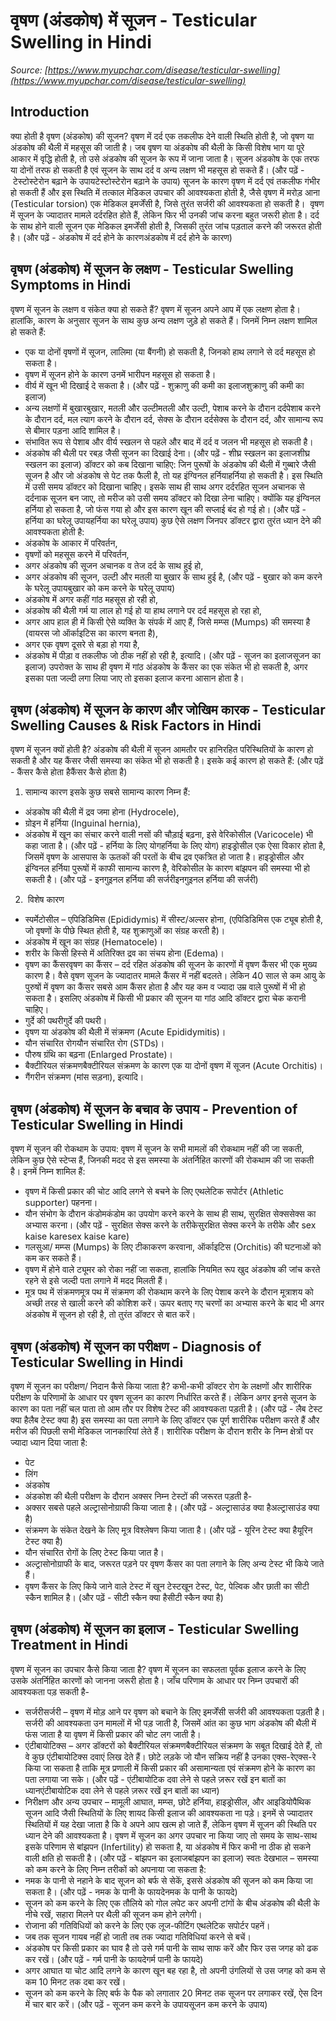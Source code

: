 # वृषण (अंडकोष) में सूजन - Testicular Swelling in Hindi
_Source: [https://www.myupchar.com/disease/testicular-swelling](https://www.myupchar.com/disease/testicular-swelling)_

## Introduction
क्या होती है वृषण (अंडकोष) की सूजन?
वृषण में दर्द एक तकलीफ देने वाली स्थिति होती है, जो वृषण या अंडकोष की थैली में महसूस की जाती है। जब वृषण या अंडकोष की थैली के किसी विशेष भाग या पूरे आकार में वृद्धि होती है, तो उसे अंडकोष की सूजन के रूप में जाना जाता है। सूजन अंडकोष के एक तरफ या दोनों तरफ हो सकती है एवं सूजन के साथ दर्द व अन्य लक्षण भी महसूस हो सकते हैं।
(और पढ़ें - टेस्टोस्टेरोन बढ़ाने के उपायटेस्टोस्टेरोन बढ़ाने के उपाय)
सूजन के कारण वृषण में दर्द एवं तकलीफ गंभीर हो सकती हैं और इस स्थिति में तत्काल मेडिकल उपचार की आवश्यकता होती है, जैसे वृषण में मरोड़ आना (Testicular torsion) एक मेडिकल इमर्जेंसी है, जिसे तुरंत सर्जरी की आवश्यकता हो सकती है। 
वृषण में सूजन के ज्यादातर मामले दर्दरहित होते हैं, लेकिन फिर भी उनकी जांच करना बहुत जरूरी होता है। दर्द के साथ होने वाली सूजन एक मेडिकल इमर्जेंसी होती है, जिसकी तुरंत जांच पड़ताल करने की जरूरत होती है।
(और पढ़ें - अंडकोष में दर्द होने के कारणअंडकोष में दर्द होने के कारण)

## वृषण (अंडकोष) में सूजन के लक्षण - Testicular Swelling Symptoms in Hindi
वृषण में सूजन के लक्षण व संकेत क्या हो सकते हैं?
वृषण में सूजन अपने आप में एक लक्षण होता है। हालांकि, कारण के अनुसार सूजन के साथ कुछ अन्य लक्षण जुड़े हो सकते हैं। जिनमें निम्न लक्षण शामिल हो सकते हैं:
- एक या दोनों वृषणों में सूजन, लालिमा (या बैंगनी) हो सकती है, जिनको हाथ लगाने से दर्द महसूस हो सकता है।
- वृषण में सूजन होने के कारण उनमें भारीपन महसूस हो सकता है।
- वीर्य में खून भी दिखाई दे सकता है। (और पढ़ें - शुक्राणु की कमी का इलाजशुक्राणु की कमी का इलाज)
- अन्य लक्षणों में बुखारबुखार, मतली और उल्टीमतली और उल्टी, पेशाब करने के दौरान दर्दपेशाब करने के दौरान दर्द, मल त्याग करने के दौरान दर्द, सेक्स के दौरान दर्दसेक्स के दौरान दर्द, और सामान्य रूप से बीमार पड़ना आदि शामिल है।
- संभावित रूप से पेशाब और वीर्य स्खलन से पहले और बाद में दर्द व जलन भी महसूस हो सकती है।
- अंडकोष की थैली पर रबड़ जैसी सूजन का दिखाई देना।
(और पढ़ें - शीघ्र स्खलन का इलाजशीघ्र स्खलन का इलाज)
डॉक्टर को कब दिखाना चाहिए:
जिन पुरूषों के अंडकोष की थैली में गुब्बारे जैसी सूजन है और जो अंडकोष से पेट तक फैली है, तो यह इंग्विनल हर्नियाहर्निया हो सकती है। इस स्थिति में उसी समय डॉक्टर को दिखाना चाहिए।
इसके साथ ही साथ अगर दर्दरहित सूजन अचानक से दर्दनाक सूजन बन जाए, तो मरीज को उसी समय डॉक्टर को दिखा लेना चाहिए। क्योंकि यह इंग्विनल हर्निया हो सकता है, जो फंस गया हो और इस कारण खून की सप्लाई बंद हो गई हो।
(और पढ़ें - हर्निया का घरेलू उपायहर्निया का घरेलू उपाय)
कुछ ऐसे लक्षण जिनपर डॉक्टर द्वारा तुरंत ध्यान देने की आवश्यकता होती है:
- अंडकोष के आकार में परिवर्तन,
- वृषणों को महसूस करने में परिवर्तन,
- अगर अंडकोष की सूजन अचानक व तेज दर्द के साथ हुई हो,
- अगर अंडकोष की सूजन, उल्टी और मतली या बुखार के साथ हुई है, (और पढ़ें - बुखार को कम करने के घरेलू उपायबुखार को कम करने के घरेलू उपाय)
- अंडकोष में अगर कहीं गांठ महसूस हो रही हो,
- अंडकोष की थैली गर्म या लाल हो गई हो या हाथ लगाने पर दर्द महसूस हो रहा हो,
- अगर आप हाल ही में किसी ऐसे व्यक्ति के संपर्क में आए हैं, जिसे मम्प्स (Mumps) की समस्या है (वायरस जो ऑर्काइटिस का कारण बनता है),
- अगर एक वृषण दूसरे से बड़ा हो गया है,
- अंडकोष में पीड़ा व तकलीफ जो ठीक नहीं हो रही है, इत्यादि।
(और पढ़ें - सूजन का इलाजसूजन का इलाज)
उपरोक्त के साथ ही वृषण में गांठ अंडकोष के कैंसर का एक संकेत भी हो सकती है, अगर इसका पता जल्दी लगा लिया जाए तो इसका इलाज करना आसान होता है।

## वृषण (अंडकोष) में सूजन के कारण और जोखिम कारक - Testicular Swelling Causes & Risk Factors in Hindi
वृषण में सूजन क्यों होती है?
अंडकोष की थैली में सूजन आमतौर पर हानिरहित परिस्थितियों के कारण हो सकती है और यह कैंसर जैसी समस्या का संकेत भी हो सकती है। इसके कई कारण हो सकते हैं:
(और पढ़ें - कैंसर कैसे होता हैकैंसर कैसे होता है)
1. सामान्य कारण
इसके कुछ सबसे सामान्य कारण निम्न हैं:
- अंडकोष की थैली में द्रव जमा होना (Hydrocele),
- ग्रोइन में हर्निया (Inguinal hernia),
- अंडकोष में खून का संचार करने वाली नसों की चौड़ाई बढ़ना, इसे वेरिकोसील (Varicocele) भी कहा जाता है।
(और पढ़ें - हर्निया के लिए योगहर्निया के लिए योग)
हाइड्रोसील एक ऐसा विकार होता है, जिसमें वृषण के आसपास के ऊतकों की परतों के बीच द्रव एकत्रित हो जाता है। हाइड्रोसील और इंग्विनल हर्निया पुरूषों में काफी सामान्य कारण है, वेरिकोसील के कारण बांझपन की समस्या भी हो सकती है।
(और पढ़ें - इनगुइनल हर्निया की सर्जरीइनगुइनल हर्निया की सर्जरी)
2.  विशेष कारण
- स्पर्मेटोसील – एपिडिडिमिस (Epididymis) में सीस्ट/अल्सर होना, (एपिडिडिमिस एक ट्यूब होती है, जो वृषणों के पीछे स्थित होती है, यह शुक्राणुओं का संग्रह करती है)।
- अंडकोष में खून का संग्रह (Hematocele)।
- शरीर के किसी हिस्से में अतिरिक्त द्रव का संचय होना (Edema)।
- वृषण का कैंसरवृषण का कैंसर – दर्द रहित अंडकोष की सूजन के कारणों में वृषण कैंसर भी एक मुख्य कारण है। वैसे वृषण सूजन के ज्यादातर मामले कैंसर में नहीं बदलते। लेकिन 40 साल से कम आयु के पुरुषों में वृषण का कैंसर सबसे आम कैंसर होता है और यह कम व ज्यादा उम्र वाले पुरूषों में भी हो सकता है। इसलिए अंडकोष में किसी भी प्रकार की सूजन या गांठ आदि डॉक्टर द्वारा चेक करानी चाहिए।
- गुर्दे की पथरीगुर्दे की पथरी।
- वृषण या अंडकोष की थैली में संक्रमण (Acute Epididymitis)।
- यौन संचारित रोगयौन संचारित रोग (STDs)।
- पौरुष ग्रंथि का बढ़ना (Enlarged Prostate)।
- बैक्टीरियल संक्रमणबैक्टीरियल संक्रमण के कारण एक या दोनों वृषण में सूजन (Acute Orchitis)।
- गैंगरीन संक्रमण (मांस सड़ना), इत्यादि।

## वृषण (अंडकोष) में सूजन के बचाव के उपाय - Prevention of Testicular Swelling in Hindi
वृषण में सूजन की रोकथाम के उपाय:
वृषण में सूजन के सभी मामलों की रोकथाम नहीं की जा सकती, लेकिन कुछ ऐसे स्टेप्स हैं, जिनकी मदद से इस समस्या के अंतर्निहित कारणों की रोकथाम की जा सकती है। इनमें निम्न शामिल हैं:
- वृषण में किसी प्रकार की चोट आदि लगने से बचने के लिए एथलेटिक सपोर्टर (Athletic supporter) पहनना।
- यौन संभोग के दौरान कंडोमकंडोम का उपयोग करने करने के साथ ही साथ, सुरक्षित सेक्ससेक्स का अभ्यास करना। (और पढ़ें - सुरक्षित सेक्स करने के तरीकेसुरक्षित सेक्स करने के तरीके और sex kaise karesex kaise kare)
- गलसुआ/ मम्प्स (Mumps) के लिए टीकाकरण करवाना, ऑर्काइटिस (Orchitis) की घटनाओं को कम कर सकते हैं।
- वृषण में होने वाले ट्यूमर को रोका नहीं जा सकता, हालांकि नियमित रूप खुद अंडकोष की जांच करते रहने से इसे जल्दी पता लगाने में मदद मिलती हैं।
- मूत्र पथ में संक्रमणमूत्र पथ में संक्रमण की रोकथाम करने के लिए पेशाब करने के दौरान मूत्राशय को अच्छी तरह से खाली करने की कोशिश करें।
ऊपर बताए गए चरणों का अभ्यास करने के बाद भी अगर अंडकोष में सूजन हो रही है, तो तुरंत डॉक्टर से बात करें।

## वृषण (अंडकोष) में सूजन का परीक्षण - Diagnosis of Testicular Swelling in Hindi
वृषण में सूजन का परीक्षण​/ निदान कैसे किया जाता है?
कभी-कभी डॉक्टर रोग के लक्षणों और शारीरिक परीक्षण के परिणामों के आधार पर वृषण सूजन का कारण निर्धारित करते हैं। लेकिन अगर इनसे सूजन के कारण का पता नहीं चल पाता तो आम तौर पर विशेष टेस्ट की आवश्यकता पड़ती है।
(और पढ़ें - लैब टेस्ट क्या हैलैब टेस्ट क्या है)
इस समस्या का पता लगाने के लिए डॉक्टर एक पूर्ण शारीरिक परीक्षण करते हैं और मरीज की पिछली सभी मेडिकल जानकारियां लेते हैं। शारीरिक परीक्षण के दौरान शरीर के निम्न क्षेत्रों पर ज्यादा ध्यान दिया जाता है:
- पेट
- लिंग
- अंडकोष
- अंडकोश की थैली
परीक्षण के दौरान अक्सर निम्न टेस्टों की जरूरत पड़ती है-
- अक्सर सबसे पहले अल्ट्रासोनोग्राफी किया जाता है। (और पढ़ें - अल्ट्रासाउंड क्या हैअल्ट्रासाउंड क्या है)
- संक्रमण के संकेत देखने के लिए मूत्र विश्लेषण किया जाता है। (और पढ़ें - यूरिन टेस्ट क्या हैयूरिन टेस्ट क्या है)
- यौन संचारित रोगों के लिए टेस्ट किया जात है।
- अल्ट्रासोनोग्राफी के बाद, जरूरत पड़ने पर वृषण कैंसर का पता लगाने के लिए अन्य टेस्ट भी किये जाते हैं।
- वृषण कैंसर के लिए किये जाने वाले टेस्ट में खून टेस्टखून टेस्ट, पेट, पेल्विक और छाती का सीटी स्कैन शामिल है।
(और पढ़ें - सीटी स्कैन क्या हैसीटी स्कैन क्या है)

## वृषण (अंडकोष) में सूजन का इलाज - Testicular Swelling Treatment in Hindi
वृषण में सूजन का उपचार कैसे किया जाता है?
वृषण में सूजन का सफलता पूर्वक इलाज करने के लिए उसके अंतर्निहित कारणों को जानना जरूरी होता है।
जाँच परिणाम के आधार पर निम्न उपचारों की आवश्यकता पड़ सकती है-
- सर्जरीसर्जरी – वृषण में मोड़ आने पर वृषण को बचाने के लिए इमर्जेंसी सर्जरी की आवश्यकता पड़ती है। सर्जरी की आवश्यकता उन मामलों में भी पड़ जाती है, जिसमें आंत का कुछ भाग अंडकोष की थैली में फंस जाता है या वृषण में किसी प्रकार की चोट लग जाती है।
- एंटीबायोटिक्स – अगर डॉक्टरों को बैक्टीरियल संक्रमणबैक्टीरियल संक्रमण के सबूत दिखाई देते हैं, तो वे कुछ एंटीबायोटिक्स दवाएं लिख देते हैं। छोटे लड़के जो यौन सक्रिय नहीं है उनका एक्स-रेएक्स-रे किया जा सकता है ताकि मूत्र प्रणाली में किसी प्रकार की असामान्यता एवं संक्रमण होने के कारण का पता लगाया जा सके। (और पढ़ें - एंटीबायोटिक दवा लेने से पहले ज़रूर रखें इन बातों का ध्यानएंटीबायोटिक दवा लेने से पहले ज़रूर रखें इन बातों का ध्यान)
- निरीक्षण और अन्य उपचार – मामूली आघात, मम्प्स, छोटे हर्निया, हाइड्रोसील, और आइडियोपैथिक सूजन आदि जैसी स्थितियों के लिए शायद किसी इलाज की आवश्यकता ना पड़े। इनमें से ज्यादातर स्थितियों में यह देखा जाता है कि वे अपने आप खत्म हो जाते हैं, लेकिन वृषण में सूजन की स्थिति पर ध्यान देने की आवश्यकता है। वृषण में सूजन का अगर उपचार ना किया जाए तो समय के साथ-साथ इसके परिणाम से बांझपन (Infertility) हो सकता है, या अंडकोष में फिर कभी ना ठीक हो सकने वाली क्षति हो सकती है।
(और पढ़ें - बांझपन का इलाजबांझपन का इलाज)
स्वतः देखभाल –
समस्या को कम करने के लिए निम्न तरीकों को अपनाया जा सकता है:
- नमक के पानी से नहाने के बाद सूजन को बर्फ से सेकें, इससे अंडकोष की सूजन को कम किया जा सकता है। (और पढ़ें - नमक के पानी के फायदेनमक के पानी के फायदे)
- सूजन को कम करने के लिए एक तौलिये को गोल लपेट कर अपनी टांगों के बीच अंडकोष की थैली के नीचे रखें, सहारा मिलने पर थैली की सूजन कम होने लगेगी।
- रोजाना की गतिविधियों को करने के लिए एक लूज-फीटिंग एथलेटिक सपोर्टर पहनें।
- जब तक सूजन गायब नहीं हो जाती तब तक ज्यादा गतिविधियां करने से बचें।
- अंडकोष पर किसी प्रकार का घाव है तो उसे गर्म पानी के साथ साफ करें और फिर उस जगह को ढक कर रखें। (और पढ़ें - गर्म पानी के फायदेगर्म पानी के फायदे)
- अगर आघात या चोट आदि लगने के कारण खून बह रहा है, तो अपनी उंगलियों से उस जगह को कम से कम 10 मिनट तक दबा कर रखें।
- सूजन को कम करने के लिए बर्फ के पैक को लगातार 20 मिनट तक सूजन पर लगाकर रखें, ऐस दिन में चार बार करें।
(और पढ़ें - सूजन कम करने के उपायसूजन कम करने के उपाय)

